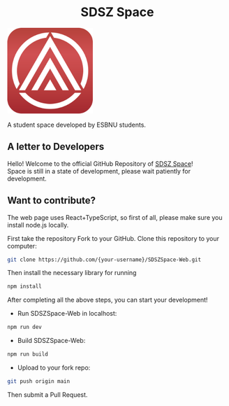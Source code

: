 <h1 align="center">SDSZ Space</h1>

<img alt="SDSZAppLogo" src="./src/assets/SDSZ.png" width="196" height="196" />  

<p align=""></p>

A student space developed by ESBNU students.

## A letter to Developers

Hello! Welcome to the official GitHub Repository of [SDSZ Space](http://sdsz.space)!  
Space is still in a state of development, please wait patiently for development.  

## Want to contribute?

The web page uses React+TypeScript, so first of all, please make sure you install node.js locally.

First take the repository Fork to your GitHub.
Clone this repository to your computer:  
```bash
git clone https://github.com/{your-username}/SDSZSpace-Web.git
```
Then install the necessary library for running  
```bash
npm install
```
After completing all the above steps, you can start your development!  
- Run SDSZSpace-Web in localhost:  
```bash
npm run dev
```
- Build SDSZSpace-Web:  
```bash
npm run build
```
- Upload to your fork repo:  
```bash
git push origin main
```
Then submit a Pull Request.